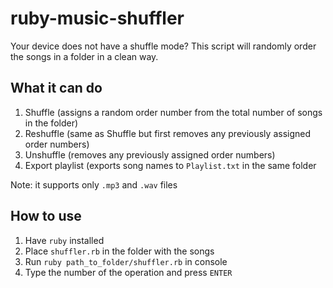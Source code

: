 # ruby-music-shuffler
Your device does not have a shuffle mode? This script will randomly order the songs in a folder in a clean way.

## What it can do
1. Shuffle (assigns a random order number from the total number of songs in the folder)
2. Reshuffle (same as Shuffle but first removes any previously assigned order numbers)
3. Unshuffle (removes any previously assigned order numbers)
4. Export playlist (exports song names to `Playlist.txt` in the same folder

Note: it supports only `.mp3` and `.wav` files

## How to use
1. Have `ruby` installed
2. Place `shuffler.rb` in the folder with the songs
3. Run `ruby path_to_folder/shuffler.rb` in console
4. Type the number of the operation and press `ENTER`

